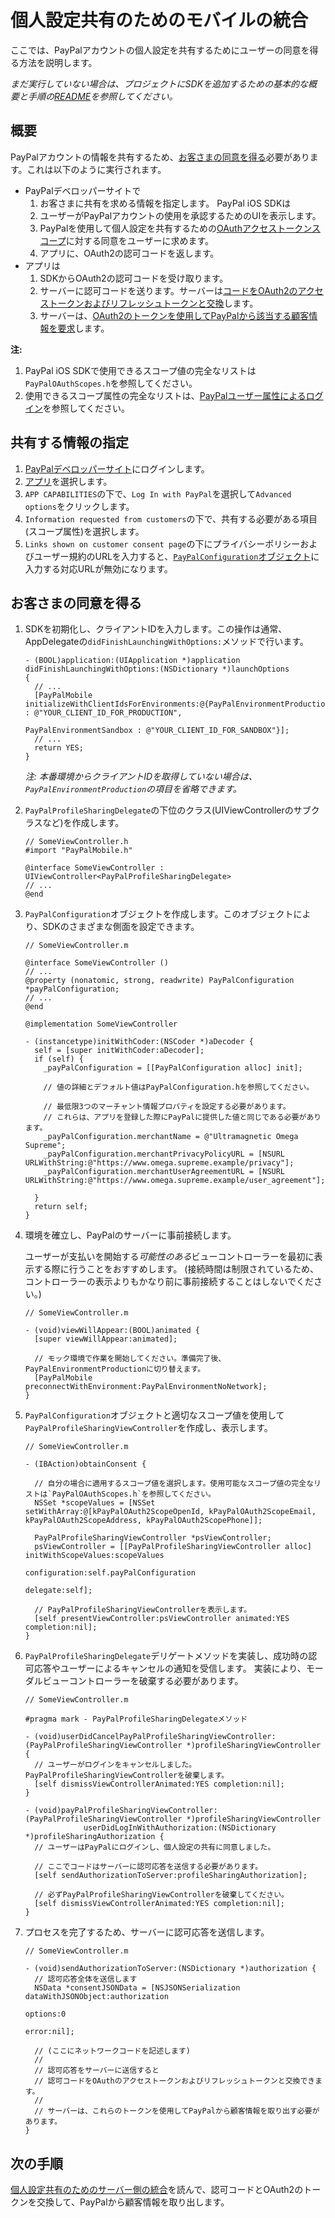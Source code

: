 個人設定共有のためのモバイルの統合
==================================

ここでは、PayPalアカウントの個人設定を共有するためにユーザーの同意を得る方法を説明します。

_まだ実行していない場合は、プロジェクトにSDKを追加するための基本的な概要と手順の[README](../../README.md)を参照してください。_


概要
--------

PayPalアカウントの情報を共有するため、[お客さまの同意を得る](#obtain-customer-consent)必要があります。これは以下のように実行されます。

* PayPalデベロッパーサイトで
    1. お客さまに共有を求める情報を指定します。
PayPal iOS SDKは
    1. ユーザーがPayPalアカウントの使用を承認するためのUIを表示します。
    2. PayPalを使用して個人設定を共有するための[OAuthアクセストークンスコープ](http://tools.ietf.org/html/rfc6749#page-23)に対する同意をユーザーに求めます。
    3. アプリに、OAuth2の認可コードを返します。
* アプリは
    1. SDKからOAuth2の認可コードを受け取ります。
    2. サーバーに認可コードを送ります。サーバーは[コードをOAuth2のアクセストークンおよびリフレッシュトークンと交換](profile_sharing_server.md#obtain-oauth2-tokens)します。
    3. サーバーは、[OAuth2のトークンを使用してPayPalから該当する顧客情報を要求](profile_sharing_server.md)します。

**注:**  
1. PayPal iOS SDKで使用できるスコープ値の完全なリストは`PayPalOAuthScopes.h`を参照してください。  
2. 使用できるスコープ属性の完全なリストは、[PayPalユーザー属性によるログイン](https://developer.paypal.com/docs/integration/direct/identity/attributes/)を参照してください。


共有する情報の指定
---------------------------------------

1. [PayPalデベロッパーサイト](https://developer.paypal.com)にログインします。
2. [アプリ](https://developer.paypal.com/webapps/developer/applications/myapps)を選択します。
3. `APP CAPABILITIES`の下で、`Log In with PayPal`を選択して`Advanced options`をクリックします。
4. `Information requested from customers`の下で、共有する必要がある項目(スコープ属性)を選択します。
5. `Links shown on customer consent page`の下にプライバシーポリシーおよびユーザー規約のURLを入力すると、[`PayPalConfiguration`オブジェクト](#obtain-customer-consent)に入力する対応URLが無効になります。


お客さまの同意を得る
-----------------------

1. SDKを初期化し、クライアントIDを入力します。この操作は通常、AppDelegateの`didFinishLaunchingWithOptions:`メソッドで行います。

    ```obj-c
    - (BOOL)application:(UIApplication *)application didFinishLaunchingWithOptions:(NSDictionary *)launchOptions
    {
      // ...
      [PayPalMobile initializeWithClientIdsForEnvironments:@{PayPalEnvironmentProduction : @"YOUR_CLIENT_ID_FOR_PRODUCTION",
                                                             PayPalEnvironmentSandbox : @"YOUR_CLIENT_ID_FOR_SANDBOX"}];
      // ...
      return YES;
    }
    ```
    *注: 本番環境からクライアントIDを取得していない場合は、`PayPalEnvironmentProduction`の項目を省略できます。*

2. `PayPalProfileSharingDelegate`の下位のクラス(UIViewControllerのサブクラスなど)を作成します。

    ```obj-c
    // SomeViewController.h
    #import "PayPalMobile.h"

    @interface SomeViewController : UIViewController<PayPalProfileSharingDelegate>
    // ...
    @end
    ```

3.  `PayPalConfiguration`オブジェクトを作成します。このオブジェクトにより、SDKのさまざまな側面を設定できます。

    ```obj-c
    // SomeViewController.m

    @interface SomeViewController ()
    // ...
    @property (nonatomic, strong, readwrite) PayPalConfiguration *payPalConfiguration;
    // ...
    @end

    @implementation SomeViewController

    - (instancetype)initWithCoder:(NSCoder *)aDecoder {
      self = [super initWithCoder:aDecoder];
      if (self) {
        _payPalConfiguration = [[PayPalConfiguration alloc] init];

        // 値の詳細とデフォルト値はPayPalConfiguration.hを参照してください。

        // 最低限3つのマーチャント情報プロパティを設定する必要があります。
        // これらは、アプリを登録した際にPayPalに提供した値と同じである必要があります。
        _payPalConfiguration.merchantName = @"Ultramagnetic Omega Supreme";
        _payPalConfiguration.merchantPrivacyPolicyURL = [NSURL URLWithString:@"https://www.omega.supreme.example/privacy"];
        _payPalConfiguration.merchantUserAgreementURL = [NSURL URLWithString:@"https://www.omega.supreme.example/user_agreement"];

      }
      return self;
    }
    ```

4. 環境を確立し、PayPalのサーバーに事前接続します。

   ユーザーが支払いを開始する*可能性のある*ビューコントローラーを最初に表示する際に行うことをおすすめします。
   (接続時間は制限されているため、コントローラーの表示よりもかなり前に事前接続することはしないでください。)

    ```obj-c
    // SomeViewController.m

    - (void)viewWillAppear:(BOOL)animated {
      [super viewWillAppear:animated];

      // モック環境で作業を開始してください。準備完了後、PayPalEnvironmentProductionに切り替えます。
      [PayPalMobile preconnectWithEnvironment:PayPalEnvironmentNoNetwork];
    }
    ```

5. `PayPalConfiguration`オブジェクトと適切なスコープ値を使用して`PayPalProfileSharingViewController`を作成し、表示します。

    ```obj-c
    // SomeViewController.m

    - (IBAction)obtainConsent {

      // 自分の場合に適用するスコープ値を選択します。使用可能なスコープ値の完全なリストは`PayPalOAuthScopes.h`を参照してください。
      NSSet *scopeValues = [NSSet setWithArray:@[kPayPalOAuth2ScopeOpenId, kPayPalOAuth2ScopeEmail, kPayPalOAuth2ScopeAddress, kPayPalOAuth2ScopePhone]];

      PayPalProfileSharingViewController *psViewController;
      psViewController = [[PayPalProfileSharingViewController alloc] initWithScopeValues:scopeValues
                                                                           configuration:self.payPalConfiguration
                                                                                delegate:self];

      // PayPalProfileSharingViewControllerを表示します。
      [self presentViewController:psViewController animated:YES completion:nil];
    }
    ```

6. `PayPalProfileSharingDelegate`デリゲートメソッドを実装し、成功時の認可応答やユーザーによるキャンセルの通知を受信します。
 実装により、モーダルビューコントローラーを破棄する必要があります。

    ```obj-c
    // SomeViewController.m

    #pragma mark - PayPalProfileSharingDelegateメソッド

    - (void)userDidCancelPayPalProfileSharingViewController:(PayPalProfileSharingViewController *)profileSharingViewController {
      // ユーザーがログインをキャンセルしました。PayPalProfileSharingViewControllerを破棄します。
      [self dismissViewControllerAnimated:YES completion:nil];
    }

    - (void)payPalProfileSharingViewController:(PayPalProfileSharingViewController *)profileSharingViewController
                 userDidLogInWithAuthorization:(NSDictionary *)profileSharingAuthorization {
      // ユーザーはPayPalにログインし、個人設定の共有に同意しました。

      // ここでコードはサーバーに認可応答を送信する必要があります。
      [self sendAuthorizationToServer:profileSharingAuthorization];

      // 必ずPayPalProfileSharingViewControllerを破棄してください。
      [self dismissViewControllerAnimated:YES completion:nil];
    }
    ```

7. プロセスを完了するため、サーバーに認可応答を送信します。

    ```obj-c
    // SomeViewController.m

    - (void)sendAuthorizationToServer:(NSDictionary *)authorization {
      // 認可応答全体を送信します
      NSData *consentJSONData = [NSJSONSerialization dataWithJSONObject:authorization
                                                                options:0
                                                                  error:nil];

      // (ここにネットワークコードを記述します)
      //
      // 認可応答をサーバーに送信すると
      // 認可コードをOAuthのアクセストークンおよびリフレッシュトークンと交換できます。
      //
      // サーバーは、これらのトークンを使用してPayPalから顧客情報を取り出す必要があります。
    }
    ```




次の手順
----------

[個人設定共有のためのサーバー側の統合](profile_sharing_server.md)を読んで、認可コードとOAuth2のトークンを交換して、PayPalから顧客情報を取り出します。
